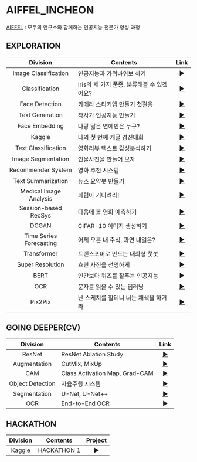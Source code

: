 # AIFFEL_INCHEON

[AIFFEL](https://aiffel.io/) : 모두의 연구소와 함께하는 인공지능 전문가 양성 과정

## EXPLORATION

|Division|Contents|Link|
|:---:|------|:---:|
|Image Classification|인공지능과 가위바위보 하기|[▶](./EXPLORATION/Exploration_01)|
|Classification|Iris의 세 가지 품종, 분류해볼 수 있겠어요?|[▶](./EXPLORATION/Exploration_02)|
|Face Detection|카메라 스티커앱 만들기 첫걸음|[▶](./EXPLORATION/Exploration_03)|
|Text Generation|작사가 인공지능 만들기|[▶](./EXPLORATION/Exploration_04)|
|Face Embedding|나랑 닮은 연예인은 누구?|[▶](./EXPLORATION/Exploration_05)|
|Kaggle|나의 첫 번째 캐글 경진대회|[▶](./EXPLORATION/Exploration_06)|
|Text Classification|영화리뷰 텍스트 감성분석하기|[▶](./EXPLORATION/Exploration_07)|
|Image Segmentation|인물사진을 만들어 보자|[▶](./EXPLORATION/Exploration_08)|
|Recommender System|영화 추천 시스템|[▶](./EXPLORATION/Exploration_09)|
|Text Summarization|뉴스 요약봇 만들기|[▶](./EXPLORATION/Exploration_10)|
|Medical Image Analysis|폐렴아 기다려라!|[▶](./EXPLORATION/Exploration_11)|
|Session-based RecSys|다음에 볼 영화 예측하기|[▶](./EXPLORATION/Exploration_12)|
|DCGAN|CIFAR-10 이미지 생성하기|[▶](./EXPLORATION/Exploration_13)|
|Time Series Forecasting|어제 오른 내 주식, 과연 내일은?|[▶](./EXPLORATION/Exploration_14)|
|Transformer|트랜스포머로 만드는 대화형 챗봇|[▶](./EXPLORATION/Exploration_15)|
|Super Resolution|흐린 사진을 선명하게|[▶](./EXPLORATION/Exploration_16)|
|BERT|인간보다 퀴즈를 잘푸는 인공지능|[▶](./EXPLORATION/Exploration_17)|
|OCR|문자를 읽을 수 있는 딥러닝|[▶](./EXPLORATION/Exploration_18)|
|Pix2Pix|난 스케치를 할테니 너는 채색을 하거라|[▶](./EXPLORATION/Exploration_19)|

## GOING DEEPER(CV)

|Division|Contents|Link|
|:---:|------|:---:|
|ResNet|ResNet Ablation Study|[▶](./GOING_DEEPER/Going_Deeper_01)|
|Augmentation|CutMix, MixUp|[▶](./GOING_DEEPER/Going_Deeper_02)|
|CAM|Class Activation Map, Grad-CAM|[▶](./GOING_DEEPER/Going_Deeper_03)|
|Object Detection|자율주행 시스템|[▶](./GOING_DEEPER/Going_Deeper_04)|
|Segmentation|U-Net, U-Net++|[▶](./GOING_DEEPER/Going_Deeper_05)|
|OCR|End-to-End OCR|[▶](./GOING_DEEPER/Going_Deeper_06)|

## HACKATHON
|Division|Contents|Project|
|:---:|------|:---:|
|Kaggle|HACKATHON 1|[▶](./HACKATHON_1)|
